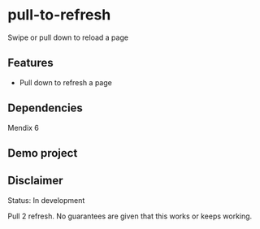 # pull-to-refresh
Swipe or pull down to reload a page

## Features
* Pull down to refresh a page

## Dependencies
Mendix 6

## Demo project

## Disclaimer
Status: In development

Pull 2 refresh. No guarantees are given that this works or keeps working.
